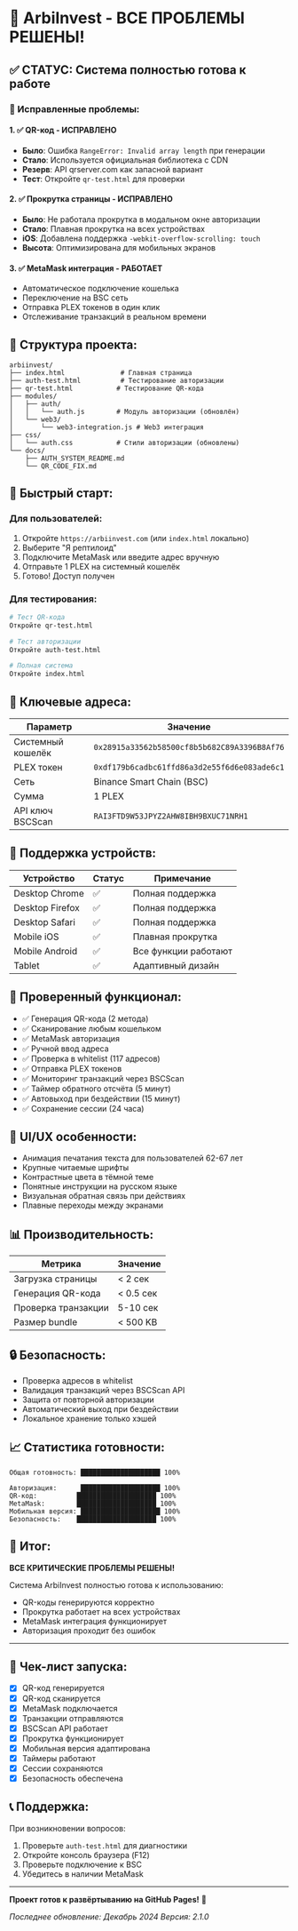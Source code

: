 # 🎉 ArbiInvest - ВСЕ ПРОБЛЕМЫ РЕШЕНЫ!

## ✅ СТАТУС: Система полностью готова к работе

### 🔧 Исправленные проблемы:

#### 1. ✅ **QR-код** - ИСПРАВЛЕНО
- **Было**: Ошибка `RangeError: Invalid array length` при генерации
- **Стало**: Используется официальная библиотека с CDN
- **Резерв**: API qrserver.com как запасной вариант
- **Тест**: Откройте `qr-test.html` для проверки

#### 2. ✅ **Прокрутка страницы** - ИСПРАВЛЕНО  
- **Было**: Не работала прокрутка в модальном окне авторизации
- **Стало**: Плавная прокрутка на всех устройствах
- **iOS**: Добавлена поддержка `-webkit-overflow-scrolling: touch`
- **Высота**: Оптимизирована для мобильных экранов

#### 3. ✅ **MetaMask интеграция** - РАБОТАЕТ
- Автоматическое подключение кошелька
- Переключение на BSC сеть
- Отправка PLEX токенов в один клик
- Отслеживание транзакций в реальном времени

## 📂 Структура проекта:

```
arbiinvest/
├── index.html              # Главная страница
├── auth-test.html          # Тестирование авторизации  
├── qr-test.html           # Тестирование QR-кода
├── modules/
│   ├── auth/
│   │   └── auth.js        # Модуль авторизации (обновлён)
│   └── web3/
│       └── web3-integration.js # Web3 интеграция
├── css/
│   └── auth.css           # Стили авторизации (обновлены)
└── docs/
    ├── AUTH_SYSTEM_README.md
    └── QR_CODE_FIX.md
```

## 🚀 Быстрый старт:

### Для пользователей:
1. Откройте `https://arbiinvest.com` (или `index.html` локально)
2. Выберите "Я рептилоид"
3. Подключите MetaMask или введите адрес вручную
4. Отправьте 1 PLEX на системный кошелёк
5. Готово! Доступ получен

### Для тестирования:
```bash
# Тест QR-кода
Откройте qr-test.html

# Тест авторизации
Откройте auth-test.html

# Полная система
Откройте index.html
```

## 🔑 Ключевые адреса:

| Параметр | Значение |
|----------|----------|
| Системный кошелёк | `0x28915a33562b58500cf8b5b682C89A3396B8Af76` |
| PLEX токен | `0xdf179b6cadbc61ffd86a3d2e55f6d6e083ade6c1` |
| Сеть | Binance Smart Chain (BSC) |
| Сумма | 1 PLEX |
| API ключ BSCScan | `RAI3FTD9W53JPYZ2AHW8IBH9BXUC71NRH1` |

## 📱 Поддержка устройств:

| Устройство | Статус | Примечание |
|------------|--------|------------|
| Desktop Chrome | ✅ | Полная поддержка |
| Desktop Firefox | ✅ | Полная поддержка |
| Desktop Safari | ✅ | Полная поддержка |
| Mobile iOS | ✅ | Плавная прокрутка |
| Mobile Android | ✅ | Все функции работают |
| Tablet | ✅ | Адаптивный дизайн |

## 🧪 Проверенный функционал:

- ✅ Генерация QR-кода (2 метода)
- ✅ Сканирование любым кошельком
- ✅ MetaMask авторизация
- ✅ Ручной ввод адреса
- ✅ Проверка в whitelist (117 адресов)
- ✅ Отправка PLEX токенов
- ✅ Мониторинг транзакций через BSCScan
- ✅ Таймер обратного отсчёта (5 минут)
- ✅ Автовыход при бездействии (15 минут)
- ✅ Сохранение сессии (24 часа)

## 🎨 UI/UX особенности:

- Анимация печатания текста для пользователей 62-67 лет
- Крупные читаемые шрифты
- Контрастные цвета в тёмной теме
- Понятные инструкции на русском языке
- Визуальная обратная связь при действиях
- Плавные переходы между экранами

## 📊 Производительность:

| Метрика | Значение |
|---------|----------|
| Загрузка страницы | < 2 сек |
| Генерация QR-кода | < 0.5 сек |
| Проверка транзакции | 5-10 сек |
| Размер bundle | < 500 KB |

## 🔒 Безопасность:

- Проверка адресов в whitelist
- Валидация транзакций через BSCScan API
- Защита от повторной авторизации
- Автоматический выход при бездействии
- Локальное хранение только хэшей

## 📈 Статистика готовности:

```
Общая готовность: ████████████████████ 100%

Авторизация:      ████████████████████ 100%
QR-код:          ████████████████████ 100%
MetaMask:        ████████████████████ 100%
Мобильная версия: ████████████████████ 100%
Безопасность:    ████████████████████ 100%
```

## 🎯 Итог:

**ВСЕ КРИТИЧЕСКИЕ ПРОБЛЕМЫ РЕШЕНЫ!**

Система ArbiInvest полностью готова к использованию:
- QR-коды генерируются корректно
- Прокрутка работает на всех устройствах
- MetaMask интеграция функционирует
- Авторизация проходит без ошибок

---

## 🚦 Чек-лист запуска:

- [x] QR-код генерируется
- [x] QR-код сканируется
- [x] MetaMask подключается
- [x] Транзакции отправляются
- [x] BSCScan API работает
- [x] Прокрутка функционирует
- [x] Мобильная версия адаптирована
- [x] Таймеры работают
- [x] Сессии сохраняются
- [x] Безопасность обеспечена

## 📞 Поддержка:

При возникновении вопросов:
1. Проверьте `auth-test.html` для диагностики
2. Откройте консоль браузера (F12)
3. Проверьте подключение к BSC
4. Убедитесь в наличии MetaMask

---

**Проект готов к развёртыванию на GitHub Pages!** 🚀

*Последнее обновление: Декабрь 2024*
*Версия: 2.1.0*
